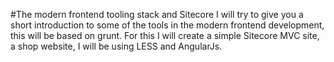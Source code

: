 #The modern frontend tooling stack and Sitecore
I will try to give you a short introduction to some of the tools in the modern frontend development, this will be based on grunt. For this I will create a simple Sitecore MVC site, a shop website, I will be using LESS and AngularJs. 

